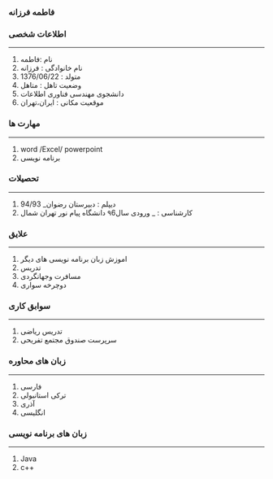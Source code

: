 





### فاطمه فرزانه

<OL>
 
 
 </ol>


### اطلاعات شخصی

---
<ol>
 <li> نام :فاطمه</li>
 <li> نام خانوادگی : فرزانه</li>
 <li>   متولد  : 1376/06/22  </li>
 <li> وضعیت تاهل : متاهل</li>
 <li> دانشجوی مهندسی فناوری اطلاعات</li>
 <li> موقعیت مکانی : ایران،تهران</li>
</ol>






### مهارت ها

---
<ol>
 
 <li> word /Excel/ powerpoint </li>
 <li> برنامه نویسی </li>
</ol>





### تحصیلات

---
<ol>
<li> دیپلم : دبیرستان رضوان_ 94/93</li>
<li> کارشناسی :  _ ورودی سال۹6 دانشگاه پیام نور تهران شمال</li>
</ol>

### علایق





---
<ol>
 <li> اموزش زبان برنامه نویسی های دیگر </li> 
 <li>   تدریس   </li> 
 <li>   مسافرت وجهانگردی</li>
 <li> دوچرخه سواری  </li>
</ol>






### سوابق کاری

---
<ol>
 <li> تدریس ریاضی </li>
 <li> سرپرست صندوق مجتمع تفریحی </li>
</ol>







### زبان های محاوره

---
<ol>
 <li> فارسی</li>
 <li> ترکی استانبولی</li>
 <li> آذری</li>
 <li> انگلیسی</li>
</ol>






### زبان های برنامه نویسی

---
<ol>
 
 <li> Java </li>
 <li>c++</li>
</ol>

 


